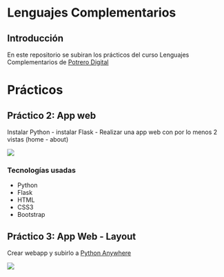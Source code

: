 # Lenguajes Complementarios
## Introducción
En este repositorio se subiran los prácticos del curso Lenguajes Complementarios de [Potrero Digital](https://www.potrerodigital.org/)

# Prácticos
## Práctico 2: App web
Instalar Python - instalar Flask - Realizar una app web con por lo menos 2 vistas (home - about)

![](https://res.cloudinary.com/practicaldev/image/fetch/s--yfF3_q8k--/c_limit%2Cf_auto%2Cfl_progressive%2Cq_auto%2Cw_880/https://thepracticaldev.s3.amazonaws.com/i/f0i5oszdj3gwk686xuc0.JPG)
### Tecnologías usadas
- Python
- Flask
- HTML
- CSS3
- Bootstrap
## Práctico 3: App Web - Layout
Crear webapp y subirlo a [Python Anywhere](https://pythonanywhere.com)

![](https://res.cloudinary.com/crunchbase-production/image/upload/c_lpad,h_256,w_256,f_auto,q_auto:eco,dpr_1/v1397751566/6dfa3b953153961fb2d3b4a46eed4990.png)

